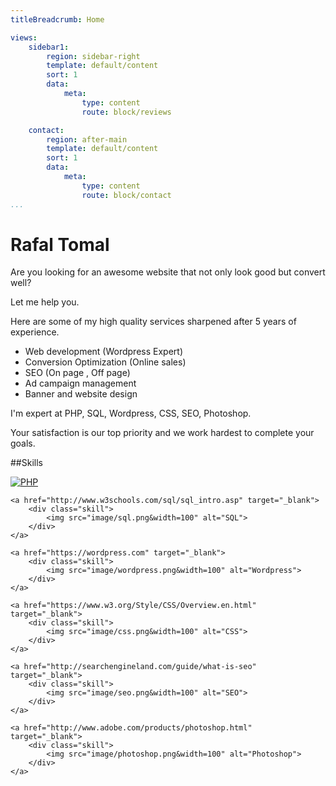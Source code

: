 ```yaml
---
titleBreadcrumb: Home

views:
    sidebar1:
        region: sidebar-right
        template: default/content
        sort: 1
        data:
            meta:
                type: content
                route: block/reviews

    contact:
        region: after-main
        template: default/content
        sort: 1
        data:
            meta:
                type: content
                route: block/contact
...
```

Rafal Tomal
===============================

Are you looking for an awesome website that not only look good but convert well?

Let me help you.

Here are some of my high quality services sharpened after 5 years of experience.

* Web development (Wordpress Expert)
* Conversion Optimization (Online sales)
* SEO (On page , Off page)
* Ad campaign management
* Banner and website design

I'm expert at PHP, SQL, Wordpress, CSS, SEO, Photoshop.

Your satisfaction is our top priority and we work hardest to complete your goals.

##Skills

<div class="skills">
    <a href="http://php.net/manual/en/intro-whatis.php" target="_blank">
        <div class="skill">
            <img src="image/php.png&width=100" alt="PHP">
        </div>
    </a>

    <a href="http://www.w3schools.com/sql/sql_intro.asp" target="_blank">
        <div class="skill">
            <img src="image/sql.png&width=100" alt="SQL">
        </div>
    </a>

    <a href="https://wordpress.com" target="_blank">
        <div class="skill">
            <img src="image/wordpress.png&width=100" alt="Wordpress">
        </div>
    </a>

    <a href="https://www.w3.org/Style/CSS/Overview.en.html" target="_blank">
        <div class="skill">
            <img src="image/css.png&width=100" alt="CSS">
        </div>
    </a>

    <a href="http://searchengineland.com/guide/what-is-seo" target="_blank">
        <div class="skill">
            <img src="image/seo.png&width=100" alt="SEO">
        </div>
    </a>

    <a href="http://www.adobe.com/products/photoshop.html" target="_blank">
        <div class="skill">
            <img src="image/photoshop.png&width=100" alt="Photoshop">
        </div>
    </a>
</div>
